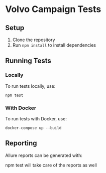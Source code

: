 
# Volvo Campaign Tests

## Setup

1. Clone the repository
2. Run `npm install` to install dependencies

## Running Tests

### Locally

To run tests locally, use:

`npm test`


### With Docker

To run tests with Docker, use:

`docker-compose up --build`

## Reporting

Allure reports can be generated with:

npm test will take care of the reports as well
